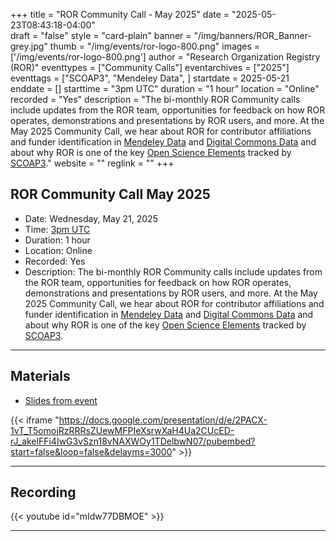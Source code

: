 +++
title = "ROR Community Call - May 2025" 
date = "2025-05-23T08:43:18-04:00"  
draft = "false" 
style = "card-plain" 
banner = "/img/banners/ROR_Banner-grey.jpg" 
thumb = "/img/events/ror-logo-800.png" 
images = ['/img/events/ror-logo-800.png']
author = "Research Organization Registry (ROR)" 
eventtypes = ["Community Calls"]
eventarchives = ["2025"]
eventtags = ["SCOAP3", "Mendeley Data", ]
startdate = 2025-05-21
enddate = []
starttime = "3pm UTC"
duration = "1 hour"
location = "Online"
recorded = "Yes"
description = "The bi-monthly ROR Community calls include updates from the ROR team, opportunities for feedback on how ROR operates, demonstrations and presentations by ROR users, and more. At the May 2025 Community Call, we hear about ROR for contributor affiliations and funder identification in [Mendeley Data](https://data.mendeley.com) and [Digital Commons Data](https://www.elsevier.com/products/digital-commons/data) and about why ROR is one of the key [Open Science Elements](https://scoap3.org/journals-2025-2027/open-science-elements/) tracked by [SCOAP3](https://scoap3.org/)."
website = ""
reglink = ""
+++

## ROR Community Call May 2025

- Date: Wednesday, May 21, 2025
- Time: [3pm UTC](https://dateful.com/time-zone-converter?t=3pm&d=2025-05-21&tz2=UTC)
- Duration: 1 hour
- Location: Online
- Recorded: Yes
- Description: The bi-monthly ROR Community calls include updates from the ROR team, opportunities for feedback on how ROR operates, demonstrations and presentations by ROR users, and more. At the May 2025 Community Call, we hear about ROR for contributor affiliations and funder identification in [Mendeley Data](https://data.mendeley.com) and [Digital Commons Data](https://www.elsevier.com/products/digital-commons/data) and about why ROR is one of the key [Open Science Elements](https://scoap3.org/journals-2025-2027/open-science-elements/) tracked by [SCOAP3](https://scoap3.org/).

---

## Materials 

- [Slides from event](https://docs.google.com/presentation/d/e/2PACX-1vT_T5omojRzRRRsZUewMFPIeXsrwXaH4Ua2CUcED-rJ_akelFFi4IwG3vSzn18vNAXWOy1TDelbwN07/pub?start=false&loop=false&delayms=3000)

{{< iframe "https://docs.google.com/presentation/d/e/2PACX-1vT_T5omojRzRRRsZUewMFPIeXsrwXaH4Ua2CUcED-rJ_akelFFi4IwG3vSzn18vNAXWOy1TDelbwN07/pubembed?start=false&loop=false&delayms=3000" >}}

---

## Recording 

{{< youtube id="mIdw77DBMOE" >}}

--- 



